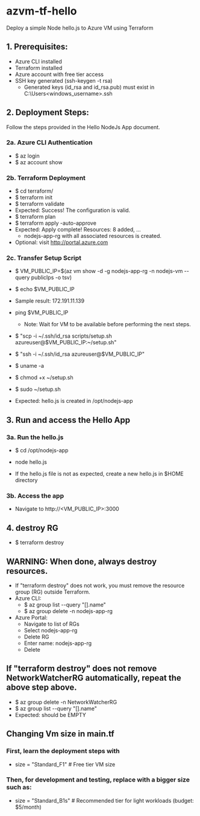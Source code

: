 # azvm-tf-hello
Deploy a simple Node hello.js to Azure VM using Terraform

## 1. Prerequisites:
- Azure CLI installed
- Terraform installed
- Azure account with free tier access
- SSH key generated (ssh-keygen -t rsa)
  - Generated keys (id_rsa and id_rsa.pub) must exist in C:\Users\<windows_username>\.ssh
  
## 2. Deployment Steps:

Follow the steps provided in the Hello NodeJs App document. 

### 2a.	Azure CLI Authentication
- $ az login
- $ az account show

### 2b. Terraform Deployment
- $ cd terraform/
- $ terraform init
- $ terraform validate
- Expected: Success! The configuration is valid.
- $ terraform plan
- $ terraform apply -auto-approve
- Expected: Apply complete! Resources: 8 added, ...
  * nodejs-app-rg with all associated resources is created.
- Optional: visit http://portal.azure.com

### 2c. Transfer Setup Script

- $ VM_PUBLIC_IP=$(az vm show -d -g nodejs-app-rg -n nodejs-vm --query publicIps -o tsv)

- $ echo $VM_PUBLIC_IP
- Sample result: 172.191.11.139

- ping $VM_PUBLIC_IP
  * Note: Wait for VM to be available before performing the next steps.

- $ "scp -i ~/.ssh/id_rsa scripts/setup.sh azureuser@$VM_PUBLIC_IP:~/setup.sh"

- $ "ssh -i ~/.ssh/id_rsa azureuser@$VM_PUBLIC_IP"

- $ uname -a

- $ chmod +x ~/setup.sh
- $ sudo ~/setup.sh
- Expected: hello.js is created in /opt/nodejs-app

## 3. Run and access the Hello App

### 3a. Run the hello.js

- $ cd /opt/nodejs-app
- node hello.js

- If the hello.js file is not as expected, create a new hello.js in $HOME directory

### 3b. Access the app
- Navigate to http://<VM_PUBLIC_IP>:3000

## 4. destroy RG

- $ terraform destroy

## WARNING: When done, always destroy resources.

- If "terraform destroy" does not work, you must remove the resource group (RG) outside Terraform.
- Azure CLI:
  - $ az group list --query "[].name"
  - $ az group delete -n nodejs-app-rg
- Azure Portal: 
    - Navigate to list of RGs
    - Select nodejs-app-rg
    - Delete RG
    - Enter name: nodejs-app-rg
    - Delete

## If "terraform destroy" does not remove NetworkWatcherRG automatically, repeat the above step above. 
- $ az group delete -n NetworkWatcherRG
- $ az group list --query "[].name"
- Expected: should be EMPTY

## Changing Vm size in main.tf

### First, learn the deployment steps with 
- size = "Standard_F1" # Free tier VM size

### Then, for development and testing, replace with a bigger size such as:
- size = "Standard_B1s"  # Recommended tier for light workloads (budget: $5/month)
